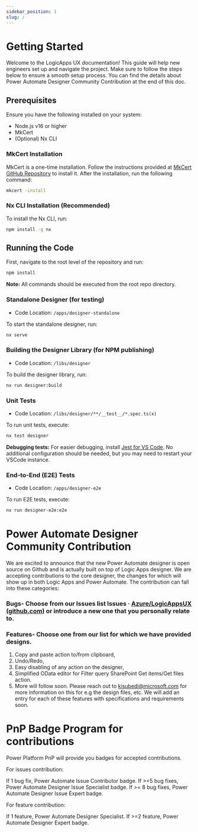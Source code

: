 ```yaml
---
sidebar_position: 1
slug: /
---
```


# Getting Started

Welcome to the LogicApps UX documentation! This guide will help new engineers set up and navigate the project. Make sure to follow the steps below to ensure a smooth setup process. You can find the details about Power Automate Designer Community Contribution at the end of this doc.

## Prerequisites

Ensure you have the following installed on your system:

- Node.js v16 or higher
- MkCert
- (Optional) Nx CLI

### MkCert Installation

MkCert is a one-time installation. Follow the instructions provided at [MkCert GitHub Repository](https://github.com/FiloSottile/mkcert) to install it. After the installation, run the following command:

```bash
mkcert -install
```

### Nx CLI Installation (Recommended)

To install the Nx CLI, run:

```bash
npm install -g nx
```

## Running the Code

First, navigate to the root level of the repository and run:

```bash
npm install
```

**Note:** All commands should be executed from the root repo directory.

### Standalone Designer (for testing)

- Code Location: `/apps/designer-standalone`

To start the standalone designer, run:

```bash
nx serve
```

### Building the Designer Library (for NPM publishing)

- Code Location: `/libs/designer`

To build the designer library, run:

```bash
nx run designer:build
```

### Unit Tests

- Code Location: `/libs/designer/**/__test__/*.spec.ts(x)`

To run unit tests, execute:

```bash
nx test designer
```

**Debugging tests:** For easier debugging, install [Jest for VS Code](https://marketplace.visualstudio.com/items?itemName=Orta.vscode-jest). No additional configuration should be needed, but you may need to restart your VSCode instance.

### End-to-End (E2E) Tests

- Code Location: `/apps/designer-e2e`

To run E2E tests, execute:

```bash
nx run designer-e2e:e2e
```

# Power Automate Designer Community Contribution

We are excited to announce that the new Power Automate designer is open source on Github and is actually built on top of Logic Apps designer. We are accepting contributions to the core designer, the changes for which will show up in both Logic Apps and Power Automate. The contribution can fall into these categories:

### Bugs- Choose from our Issues list Issues · [Azure/LogicAppsUX (github.com)](https://github.com/Azure/LogicAppsUX/issues) or introduce a new one that you personally relate to.

### Features- Choose one from our list for which we have provided designs.

1. Copy and paste action to/from clipboard,
2. Undo/Redo,
3. Easy disabling of any action on the designer,
4. Simplified OData editor for Filter query SharePoint Get items/Get files action.
5. More will follow soon. Please reach out to kisubedi@microsoft.com for more information on this for e.g the design files, etc. We will add an entry for each of these features with specifications and requirements soon.

# PnP Badge Program for contributions

Power Platform PnP will provide you badges for accepted contributions.

For issues contribution:

If 1 bug fix, Power Automate Issue Contributor badge.
If >=5 bug fixes, Power Automate Designer Issue Specialist badge.
If >= 8 bug fixes, Power Automate Designer Issue Expert badge.

For feature contribution:

If 1 feature, Power Automate Designer Specialist.
If >=2 feature, Power Automate Designer Expert badge.
